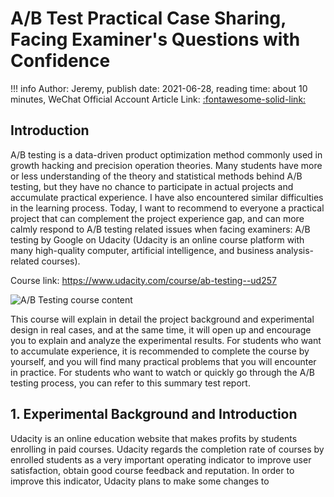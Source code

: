 # A/B Test Practical Case Sharing, Facing Examiner's Questions with Confidence

!!! info
    Author: Jeremy, publish date: 2021-06-28, reading time: about 10 minutes, WeChat Official Account Article Link: [:fontawesome-solid-link:](https://mp.weixin.qq.com/s/OC5YpJf01E-IvLy8mK5PHA)

## Introduction
A/B testing is a data-driven product optimization method commonly used in growth hacking and precision operation theories. Many students have more or less understanding of the theory and statistical methods behind A/B testing, but they have no chance to participate in actual projects and accumulate practical experience. I have also encountered similar difficulties in the learning process. Today, I want to recommend to everyone a practical project that can complement the project experience gap, and can more calmly respond to A/B testing related issues when facing examiners: A/B testing by Google on Udacity (Udacity is an online course platform with many high-quality computer, artificial intelligence, and business analysis-related courses).

Course link:
https://www.udacity.com/course/ab-testing--ud257

![A/B Testing course content](https://cdn.jsdelivr.net/gh/BulletTech2021/Pics/2021-6-26/1624681931031-image.png)

This course will explain in detail the project background and experimental design in real cases, and at the same time, it will open up and encourage you to explain and analyze the experimental results. For students who want to accumulate experience, it is recommended to complete the course by yourself, and you will find many practical problems that you will encounter in practice. For students who want to watch or quickly go through the A/B testing process, you can refer to this summary test report.

## 1. Experimental Background and Introduction

Udacity is an online education website that makes profits by students enrolling in paid courses. Udacity regards the completion rate of courses by enrolled students as a very important operating indicator to improve user satisfaction, obtain good course feedback and reputation. In order to improve this indicator, Udacity plans to make some changes to